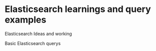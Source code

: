 # Elasticsearch learnings and  query examples 
Elasticsearch Ideas and working 

Basic Elasticsearch querys 
